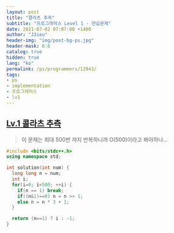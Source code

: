 ```yaml
---
layout: post
title: "콜라츠 추측"
subtitle: "프로그래머스 Level 1 - 연습문제"
date: 2021-07-02 07:07:00 +1400
author: "J2ieu"
header-img: "img/post-bg-ps.jpg"
header-mask: 0.6
catalog: true
hidden: true
lang: "ko"
permalink: /ps/programmers/12943/
tags:
- ps
- implementation
- 프로그래머스
- lv1
---
```


## [Lv.1 콜라츠 추측](https://programmers.co.kr/learn/courses/30/lessons/12943)

> 이 문제는 최대 500번 까지 반복하니까 O(500)이라고 봐야하나...

```cpp
#include <bits/stdc++.h>
using namespace std;

int solution(int num) {
  long long n = num;
  int i;
  for(i=0; i<500; ++i) {
    if(n == 1) break;
    if((n&1)==0) n = n >> 1;
    else n = n * 3 + 1;
  }

  return (n==1) ? i : -1;
}
```